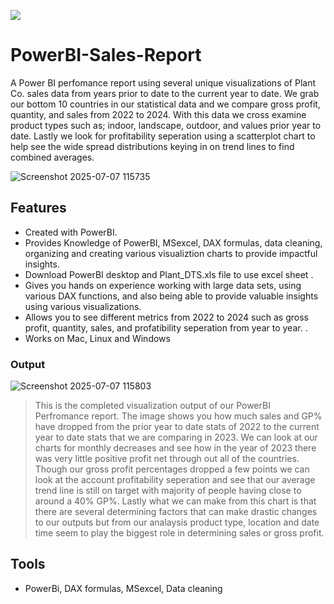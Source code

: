![](https://www.accountingweb.co.uk/sites/default/files/styles/content_full_width/public/unlock-powerful-insights-with-quickbooks-and-power-bi.png?itok=al6FLhC9)

# PowerBI-Sales-Report

A Power BI perfomance report using several unique visualizations of Plant Co. sales data from years prior to date to the current year to date. We grab our bottom 10 countries in our statistical data and we compare gross profit, quantity, and sales from 2022 to 2024. With this data we cross examine product types such as; indoor, landscape, outdoor, and values prior year to date. Lastly we look for profitability seperation using a scatterplot chart to help see the wide spread distributions keying in on trend lines to find combined averages.

![Screenshot 2025-07-07 115735](https://github.com/user-attachments/assets/1427637a-ce61-40f4-bc2d-3c455f4746c3)


## Features

- Created with PowerBI.
- Provides Knowledge of PowerBI, MSexcel, DAX formulas, data cleaning, organizing and creating various visualiztion charts to provide impactful insights.
- Download PowerBI desktop and Plant_DTS.xls file to use excel sheet ![]().
- Gives you hands on experience working with large data sets, using various DAX functions, and also being able to provide valuable insights using various visualizations.
- Allows you to see different metrics from 2022 to 2024 such as gross profit, quantity, sales, and profatibility seperation from year to year. .
- Works on Mac, Linux and Windows

### Output

![Screenshot 2025-07-07 115803](https://github.com/user-attachments/assets/b2477faf-c8c4-4a16-b916-fdf84cd6c984)


> This is the completed visualization output of our PowerBI Perfromance report. The image shows you how much sales and GP% have dropped from the prior year to date stats of 2022 to the current year to date stats that we are comparing in 2023. We can look at our charts for monthly decreases and see how in the year of 2023 there was very little positive profit net through out all of the countries. Though our gross profit percentages dropped a few points we can look at the account profitability seperation and see that our average trend line is still on target with majority of people having close to around a 40% GP%. Lastly what we can make from this chart is that there are several determining factors that can make drastic changes to our outputs but from our analaysis product type, location and date time seem to play the biggest role in determining sales or gross profit. 

## Tools
- PowerBi, DAX formulas, MSexcel, Data cleaning
